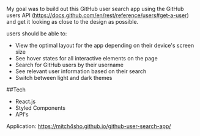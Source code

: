 My goal was to build out this GitHub user search app using the GitHub users API (https://docs.github.com/en/rest/reference/users#get-a-user) and get it looking as close to the design as possible.

users should be able to:

- View the optimal layout for the app depending on their device's screen size
- See hover states for all interactive elements on the page
- Search for GitHub users by their username
- See relevant user information based on their search
- Switch between light and dark themes

##Tech

- React.js
- Styled Components
- API's

Application: https://mitch4sho.github.io/github-user-search-app/

